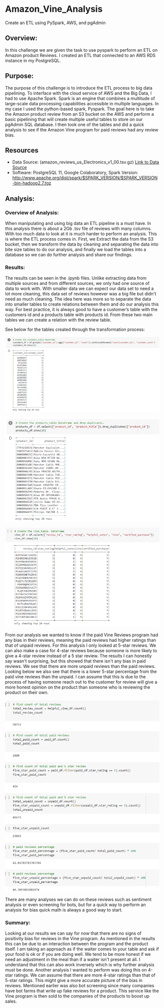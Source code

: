 # Amazon_Vine_Analysis
Create an ETL using PySpark, AWS, and pgAdmin

## Overview:
In this challenge we are given the task to use pyspark to perform an ETL on Amazon product Reviews. I created an ETL that connected to an AWS RDS instance in my PostgreSQL.  

## Purpose:
The purpose of this challenge is to introduce the ETL process to big data pipelining. To interface with the cloud service of AWS and the Big Data, I had to use Apache Spark. Spark is an engine that combines a multitude of large-scale data processing capabilities accessible in multiple languages. In my case I used the python-based spark, Pyspark. The goal here is to take the Amazon product review from an S3 bucket on the AWS and perform a basic pipelining that will create multiple useful tables to store on our pgAdmin SQL database. I then took one of the tables and did a quick analysis to see if the Amazon Vine program for paid reviews had any review bias.     

## Resources
* Data Source: (amazon_reviews_us_Electronics_v1_00.tsv.gz)
[Link to Data Source](https://s3.amazonaws.com/amazon-reviews-pds/tsv/amazon_reviews_us_Electronics_v1_00.tsv.gz)
* Software: 
PostgreSQL 11, 
Google Colaboratory,
Spark Version: http://www.apache.org/dist/spark/$SPARK_VERSION/$SPARK_VERSION-bin-hadoop2.7.tgz


## Analysis:
### Overview of Analysis:
When manipulating and using big data an ETL pipeline is a must have. In this analysis there is about a 2Gb .tsv file of reviews with many columns. With too much data to look at it is much harder to perform an analysis. This is where the ETL process comes in. First, we Extract the data from the S3 bucket, then we transform the data by cleaning and separating the data into bite size tables to do our analysis, and finally we load the tables into a database so we can do further analysis and share our findings.   

### Results:
The results can be seen in the .ipynb files. Unlike extracting data from multiple sources and from different sources, we only had one source of data to work with. With smaller data we can expect our data set to need a lot more cleaning, this data set of reviews however was a big file but didn't need as much cleaning. The idea here was more so to separate the data into smaller tables to create relations between them and do our analysis this way. For best practice, it is always good to have a customer’s table with the customers id and a products table with products id. From these two main tables we can create a relation with the review table. 

See below for the tables created through the transformation process:

![Customers_table](https://github.com/lo7kyle/Amazon_Vine_Analysis/blob/main/Resources/customers_table.PNG) 

![Product_Table](https://github.com/lo7kyle/Amazon_Vine_Analysis/blob/main/Resources/product_table.PNG) 

![Vine_Table](https://github.com/lo7kyle/Amazon_Vine_Analysis/blob/main/Resources/vine_table.PNG) 

From our analysis we wanted to know if the paid Vine Reviews program had any bias in their reviews, meaning the paid reviews had higher ratings than that of unpaid reviews. For this analysis I only looked at 5-star reviews. We can also make a case for 4-star reviews because someone is more likely to give a 4-star review instead of a 5 star review. The results I can honestly say wasn't surprising, but this showed that there isn't any bias in paid reviews. We see that there are more unpaid reviews than the paid reviews. Looking below we also see that there is a lower 5-star percentage from the paid vine reviews than the unpaid. I can assume that this is due to the process of having someone reach out to the customer for review will give a more honest opinion on the product than someone who is reviewing the product on their own.  

![Vine_Analysis](https://github.com/lo7kyle/Amazon_Vine_Analysis/blob/main/Resources/vine_analysis.PNG) 

There are many analyses we can do on these reviews such as sentiment analysis or even screening for bots, but for a quick way to perform an analysis for bias quick math is always a good way to start. 

### Summary:
Looking at our results we can say for now that there are no signs of positivity bias for reviews in the Vine program. As mentioned in the results this can be due to an interaction between the program and the product itself. I am taking an approach as if the waiter comes to your table and ask if your food is ok or if you are doing well. We tend to be more honest if we need an adjustment in the meal than if a waiter isn't present at all. I understand that this can also work inversely which is why further analysis must be done. Another analysis I wanted to perform was doing this on 4-star ratings. We can assume that there are more 4-star ratings than that of 5-star ratings. This might give a more accurate picture of the bias in reviews. Mentioned earlier was also bot screening since many companies have bot farms that write up fake reviews for a product. This service like the Vine program is then sold to the companies of the products to boost up sales.
